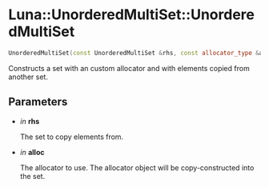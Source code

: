 # Luna::UnorderedMultiSet::UnorderedMultiSet

```c++
UnorderedMultiSet(const UnorderedMultiSet &rhs, const allocator_type &alloc)
```

Constructs a set with an custom allocator and with elements copied from another set. 



## Parameters
* *in* **rhs**

    The set to copy elements from. 

* *in* **alloc**

    The allocator to use. The allocator object will be copy-constructed into the set. 

